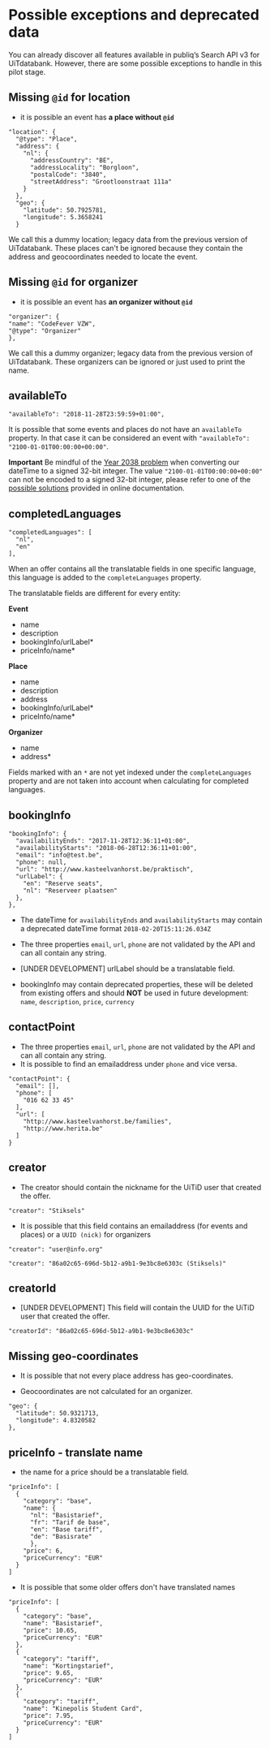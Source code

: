 ---
---

# Possible exceptions and deprecated data

You can already discover all features available in publiq’s Search API v3 for UiTdatabank. However, there are some possible exceptions to handle in this pilot stage.

## Missing `@id` for location

* it is possible an event has **a place without `@id`**

```
"location": {
  "@type": "Place",
  "address": {
    "nl": {
      "addressCountry": "BE",
      "addressLocality": "Borgloon",
      "postalCode": "3840",
      "streetAddress": "Grootloonstraat 111a"
    }
  },
  "geo": {
    "latitude": 50.7925781,
    "longitude": 5.3658241
  }
```

We call this a dummy location; legacy data from the previous version of UiTdatabank. These places can't be ignored because they contain the address and geocoordinates needed to locate the event.


## Missing `@id` for organizer

* it is possible an event has **an organizer without `@id`**
```
"organizer": {
"name": "CodeFever VZW",
"@type": "Organizer"
},
```
We call this a dummy organizer; legacy data from the previous version of UiTdatabank. These organizers can be ignored or just used to print the name.

## availableTo

```
"availableTo": "2018-11-28T23:59:59+01:00",
```
It is possible that some events and places do not have an `availableTo` property. In that case it can be considered an event with `"availableTo": "2100-01-01T00:00:00+00:00"`.

**Important** Be mindful of the [Year 2038 problem](https://en.wikipedia.org/wiki/Year_2038_problem) when converting our dateTime to a signed 32-bit integer. The value `"2100-01-01T00:00:00+00:00"` can not be encoded to a signed 32-bit integer, please refer to one of the [possible solutions](https://en.wikipedia.org/wiki/Year_2038_problem#Possible_solutions) provided in online documentation.

## completedLanguages

```
"completedLanguages": [
  "nl",
  "en"
],
```
When an offer contains all the translatable fields in one specific language, this language is added to the `completeLanguages` property.

The translatable fields are different for every entity:

**Event**
* name
* description
* bookingInfo/urlLabel*
* priceInfo/name*


**Place**
* name
* description
* address
* bookingInfo/urlLabel*
* priceInfo/name*


**Organizer**
* name
* address*

Fields marked with an `*` are not yet indexed under the `completeLanguages` property and are not taken into account when calculating for completed languages.

## bookingInfo

```
"bookingInfo": {
  "availabilityEnds": "2017-11-28T12:36:11+01:00",
  "availabilityStarts": "2018-06-28T12:36:11+01:00",
  "email": "info@test.be",
  "phone": null,
  "url": "http://www.kasteelvanhorst.be/praktisch",
  "urlLabel": {
    "en": "Reserve seats",
    "nl": "Reserveer plaatsen"
  },
},
```

* The dateTime for `availabilityEnds` and `availabilityStarts` may contain a deprecated dateTime format `2018-02-20T15:11:26.034Z`

* The three properties `email`, `url`, `phone` are not validated by the API and can all contain any string.

* [UNDER DEVELOPMENT] urlLabel should be a translatable field.

* bookingInfo may contain deprecated properties, these will be deleted from existing offers and should **NOT** be used in future development: `name`, `description`, `price`, `currency`

## contactPoint

* The three properties `email`, `url`, `phone` are not validated by the API and can all contain any string.
* It is possible to find an emailaddress under `phone` and vice versa.

```
"contactPoint": {
  "email": [],
  "phone": [
    "016 62 33 45"
  ],
  "url": [
    "http://www.kasteelvanhorst.be/families",
    "http://www.herita.be"
  ]
}
```


## creator

* The creator should contain the nickname for the UiTiD user that created the offer.

```
"creator": "Stiksels"
```

* It is possible that this field contains an emailaddress (for events and places) or a `UUID (nick)` for organizers

```
"creator": "user@info.org"
```

```
"creator": "86a02c65-696d-5b12-a9b1-9e3bc8e6303c (Stiksels)"
```

## creatorId

* [UNDER DEVELOPMENT] This field will contain the UUID for the UiTiD user that created the offer.

```
"creatorId": "86a02c65-696d-5b12-a9b1-9e3bc8e6303c"
```


## Missing geo-coordinates

* It is possible that not every place address has geo-coordinates.

* Geocoordinates are not calculated for an organizer.

```
"geo": {
  "latitude": 50.9321713,
  "longitude": 4.8320582
},
```


## priceInfo - translate name

* the name for a price should be a translatable field.

```
"priceInfo": [
  {
    "category": "base",
    "name": {
      "nl": "Basistarief",
      "fr": "Tarif de base",
      "en": "Base tariff",
      "de": "Basisrate"
      },
    "price": 6,
    "priceCurrency": "EUR"
  }
]
```
* It is possible that some older offers don't have translated names

```
"priceInfo": [
  {
    "category": "base",
    "name": "Basistarief",
    "price": 10.65,
    "priceCurrency": "EUR"
  },
  {
    "category": "tariff",
    "name": "Kortingstarief",
    "price": 9.65,
    "priceCurrency": "EUR"
  },
  {
    "category": "tariff",
    "name": "Kinepolis Student Card",
    "price": 7.95,
    "priceCurrency": "EUR"
  }
]
```
